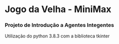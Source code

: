 # Jogo da Velha - MiniMax

### Projeto de Introdução a Agentes Integentes 

Utilização do python 3.8.3 com a biblioteca tkinter